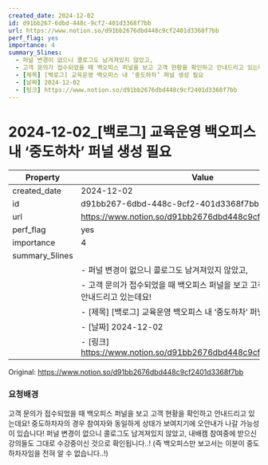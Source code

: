 ```yaml
---
created_date: 2024-12-02
id: d91bb267-6dbd-448c-9cf2-401d3368f7bb
url: https://www.notion.so/d91bb2676dbd448c9cf2401d3368f7bb
perf_flag: yes
importance: 4
summary_5lines:
  - 퍼널 변경이 없으니 콜로그도 남겨져있지 않았고,
  - 고객 문의가 접수되었을 때 백오피스 퍼널을 보고 고객 현황을 확인하고 안내드리고 있는데요!
  - [제목] [백로그] 교육운영 백오피스 내 ‘중도하차’ 퍼널 생성 필요
  - [날짜] 2024-12-02
  - [링크] https://www.notion.so/d91bb2676dbd448c9cf2401d3368f7bb
---
```


# 2024-12-02_[백로그] 교육운영 백오피스 내 ‘중도하차’ 퍼널 생성 필요

| Property | Value |
| --- | --- |
| created_date | 2024-12-02 |
| id | d91bb267-6dbd-448c-9cf2-401d3368f7bb |
| url | https://www.notion.so/d91bb2676dbd448c9cf2401d3368f7bb |
| perf_flag | yes |
| importance | 4 |
| summary_5lines | |
|  | - 퍼널 변경이 없으니 콜로그도 남겨져있지 않았고, |
|  | - 고객 문의가 접수되었을 때 백오피스 퍼널을 보고 고객 현황을 확인하고 안내드리고 있는데요! |
|  | - [제목] [백로그] 교육운영 백오피스 내 ‘중도하차’ 퍼널 생성 필요 |
|  | - [날짜] 2024-12-02 |
|  | - [링크] https://www.notion.so/d91bb2676dbd448c9cf2401d3368f7bb |

Original: https://www.notion.so/d91bb2676dbd448c9cf2401d3368f7bb

### 요청배경 
고객 문의가 접수되었을 때 백오피스 퍼널을 보고 고객 현황을 확인하고 안내드리고 있는데요!
중도하차자의 경우 참여자와 동일하게 상태가 보여지기에 오안내가 나갈 가능성이 있습니다!
퍼널 변경이 없으니 콜로그도 남겨져있지 않았고,
내배캠 참여중에 받으신 강의들도 그대로 수강중이신 것으로 확인됩니다..!
(즉 백오피스만 보고서는 이분이 중도하차자임을 전혀 알 수 없습니다..!)
